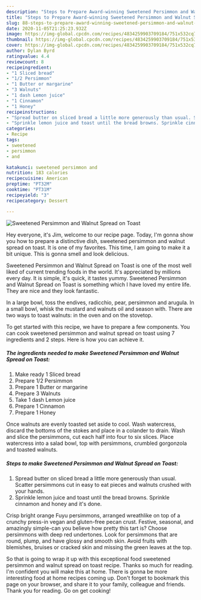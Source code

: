 ```yaml
---
description: "Steps to Prepare Award-winning Sweetened Persimmon and Walnut Spread on Toast"
title: "Steps to Prepare Award-winning Sweetened Persimmon and Walnut Spread on Toast"
slug: 88-steps-to-prepare-award-winning-sweetened-persimmon-and-walnut-spread-on-toast
date: 2020-11-05T21:25:23.932Z
image: https://img-global.cpcdn.com/recipes/4834259903709184/751x532cq70/sweetened-persimmon-and-walnut-spread-on-toast-recipe-main-photo.jpg
thumbnail: https://img-global.cpcdn.com/recipes/4834259903709184/751x532cq70/sweetened-persimmon-and-walnut-spread-on-toast-recipe-main-photo.jpg
cover: https://img-global.cpcdn.com/recipes/4834259903709184/751x532cq70/sweetened-persimmon-and-walnut-spread-on-toast-recipe-main-photo.jpg
author: Dylan Byrd
ratingvalue: 4.4
reviewcount: 8
recipeingredient:
- "1 Sliced bread"
- "1/2 Persimmon"
- "1 Butter or margarine"
- "3 Walnuts"
- "1 dash Lemon juice"
- "1 Cinnamon"
- "1 Honey"
recipeinstructions:
- "Spread butter on sliced bread a little more generously than usual. Scatter persimmons cut in easy to eat pieces and walnuts crushed with your hands."
- "Sprinkle lemon juice and toast until the bread browns. Sprinkle cinnamon and honey and it&#39;s done."
categories:
- Recipe
tags:
- sweetened
- persimmon
- and

katakunci: sweetened persimmon and 
nutrition: 183 calories
recipecuisine: American
preptime: "PT32M"
cooktime: "PT31M"
recipeyield: "3"
recipecategory: Dessert

---
```



![Sweetened Persimmon and Walnut Spread on Toast](https://img-global.cpcdn.com/recipes/4834259903709184/751x532cq70/sweetened-persimmon-and-walnut-spread-on-toast-recipe-main-photo.jpg)

Hey everyone, it's Jim, welcome to our recipe page. Today, I'm gonna show you how to prepare a distinctive dish, sweetened persimmon and walnut spread on toast. It is one of my favorites. This time, I am going to make it a bit unique. This is gonna smell and look delicious.

Sweetened Persimmon and Walnut Spread on Toast is one of the most well liked of current trending foods in the world. It's appreciated by millions every day. It is simple, it's quick, it tastes yummy. Sweetened Persimmon and Walnut Spread on Toast is something which I have loved my entire life. They are nice and they look fantastic.

In a large bowl, toss the endives, radicchio, pear, persimmon and arugula. In a small bowl, whisk the mustard and walnuts oil and season with. There are two ways to toast walnuts: in the oven and on the stovetop.


To get started with this recipe, we have to prepare a few components. You can cook sweetened persimmon and walnut spread on toast using 7 ingredients and 2 steps. Here is how you can achieve it.

<!--inarticleads1-->

##### The ingredients needed to make Sweetened Persimmon and Walnut Spread on Toast:

1. Make ready 1 Sliced bread
1. Prepare 1/2 Persimmon
1. Prepare 1 Butter or margarine
1. Prepare 3 Walnuts
1. Take 1 dash Lemon juice
1. Prepare 1 Cinnamon
1. Prepare 1 Honey


Once walnuts are evenly toasted set aside to cool. Wash watercress, discard the bottoms of the stokes and place in a colander to drain. Wash and slice the persimmons, cut each half into four to six slices. Place watercress into a salad bowl, top with persimmons, crumbled gorgonzola and toasted walnuts. 

<!--inarticleads2-->

##### Steps to make Sweetened Persimmon and Walnut Spread on Toast:

1. Spread butter on sliced bread a little more generously than usual. Scatter persimmons cut in easy to eat pieces and walnuts crushed with your hands.
1. Sprinkle lemon juice and toast until the bread browns. Sprinkle cinnamon and honey and it&#39;s done.


Crisp bright orange Fuyu persimmons, arranged wreathlike on top of a crunchy press-in vegan and gluten-free pecan crust. Festive, seasonal, and amazingly simple-can you believe how pretty this tart is? Choose persimmons with deep red undertones. Look for persimmons that are round, plump, and have glossy and smooth skin. Avoid fruits with blemishes, bruises or cracked skin and missing the green leaves at the top. 

So that is going to wrap it up with this exceptional food sweetened persimmon and walnut spread on toast recipe. Thanks so much for reading. I'm confident you will make this at home. There is gonna be more interesting food at home recipes coming up. Don't forget to bookmark this page on your browser, and share it to your family, colleague and friends. Thank you for reading. Go on get cooking!
